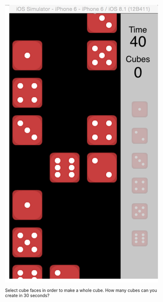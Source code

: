 ![](https://raw.githubusercontent.com/apushpar/dice-star/master/diceStar_gameplay.png)

Select cube faces in order to make a whole cube. How many cubes can you create in 30 seconds?
